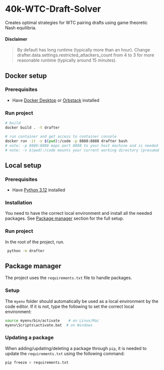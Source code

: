 # 40k-WTC-Draft-Solver

Creates optimal strategies for WTC pairing drafts using game theoretic Nash equilibria.

#### Disclaimer

> By default has long runtime (typically more than an hour). Change drafter.data.settings.restricted_attackers_count from 4 to 3 for more reasonable runtime (typically around 15 minutes).

## Docker setup

### Prerequisites

- Have [Docker Desktop](https://www.docker.com/products/docker-desktop/) or [Orbstack](https://orbstack.dev/) installed

### Run project

```bash
# build
docker build . -t drafter

# run container and get access to container console
docker run -it -v $(pwd):/code -p 8888:8888 drafter bash
# note: -p 8888:8888 maps port 8888 to your host machine and is needed for jupyter notebooks
# note: -v $(pwd):/code mounts your current working directory (presumably your project directory) and makes any changes instantly available in the running container
```

## Local setup

### Prerequisites

- Have [Python 3.12](https://www.python.org/downloads/) installed

### Installation

You need to have the correct local environment and install all the needed packages.
See [Package manager](#package-manager) section for the full setup.

### Run project

In the root of the project, run.

```bash
 python -m drafter
```

## Package manager

The project uses the `requirements.txt` file to handle packages.

### Setup

The `myenv` folder should automatically be used as a local environment by the code editor. If it is not, type the following to set the correct local environment:

```bash
source myenv/bin/activate    # on Linux/Mac
myenv\Scripts\activate.bat  # on Windows
```

### Updating a package

When adding/updating/deleting a package through `pip`, it is needed to update the `requirements.txt` using the following command:

```bash
pip freeze > requirements.txt
```
